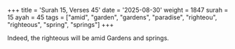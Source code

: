 +++
title = 'Surah 15, Verses 45'
date = '2025-08-30'
weight = 1847
surah = 15
ayah = 45
tags = ["amid", "garden", "gardens", "paradise", "righteou", "righteous", "spring", "springs"]
+++

Indeed, the righteous will be amid Gardens and springs.